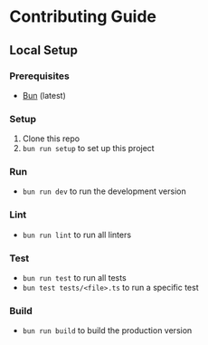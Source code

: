 # Contributing Guide

## Local Setup

### Prerequisites

- [Bun](https://github.com/oven-sh/bun/releases) (latest)

### Setup

1. Clone this repo
2. `bun run setup` to set up this project

### Run

- `bun run dev` to run the development version

### Lint

- `bun run lint` to run all linters

### Test

- `bun run test` to run all tests
- `bun test tests/<file>.ts` to run a specific test

### Build

- `bun run build` to build the production version
